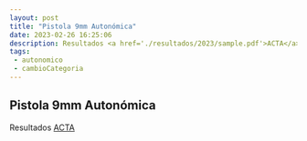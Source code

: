 ```yaml
---
layout: post
title: "Pistola 9mm Autonómica"
date: 2023-02-26 16:25:06
description: Resultados <a href='./resultados/2023/sample.pdf'>ACTA</a>
tags: 
 - autonomico
 - cambioCategoria
---
```


## Pistola 9mm Autonómica

Resultados [ACTA](../../../resultados/2023/sample.pdf)

